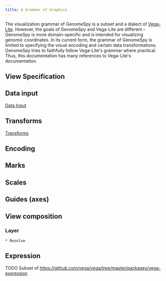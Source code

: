 ```yaml
---
title: A Grammar of Graphics
---
```


The visualization grammar of GenomeSpy is a subset and a dialect of
[Vega-Lite](https://vega.github.io/vega-lite/). However, the goals of
GenomeSpy and Vega-Lite are different – GenomeSpy is more domain-specific and
is intended for visualizing genomic coordinates. In its current form, the
grammar of GenomeSpy is limited to specifying the visual encoding and certain
data transformations. GenomeSpy tries to faithfully follow Vega-Lite's
grammar where practical. Thus, this documentation has many references to
Vega-Lite's documentation.

## View Specification

## Data input

[Data Input](data.md)

## Transforms

[Transforms](transform/transforms.md)

## Encoding

## Marks

## Scales

## Guides (axes)

## View composition

### Layer

    * Resolve

## Expression

TODO
Subset of https://github.com/vega/vega/tree/master/packages/vega-expression
